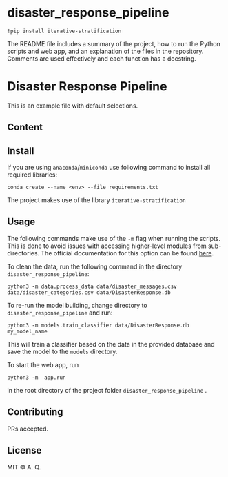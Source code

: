 # disaster_response_pipeline



`!pip install iterative-stratification`

The README file includes a summary of the project, how to run the Python scripts and web app, and an explanation of the files in the repository. 
Comments are used effectively and each function has a docstring.


# Disaster Response Pipeline

This is an example file with default selections.

## Content


## Install


If you are using `anaconda`/`miniconda` use following command to install all required libraries:
```
conda create --name <env> --file requirements.txt
```
The project makes use of the library `iterative-stratification`


## Usage

The following commands make use of the `-m` flag when running the scripts. This is done to avoid issues with 
accessing higher-level modules from sub-directories. The official documentation for this option can be found [here](https://docs.python.org/3/using/cmdline.html).

To clean the data, run the following command in the directory `disaster_response_pipeline`:
```
python3 -m data.process_data data/disaster_messages.csv data/disaster_categories.csv data/DisasterResponse.db
```

To re-run the model building, change directory to `disaster_response_pipeline` and run:
```
python3 -m models.train_classifier data/DisasterResponse.db my_model_name
```
This will train a classifier based on the data in the provided database and save the model to the `models` directory.

To start the web app, run
```
python3 -m  app.run
```
in the root directory of the project folder `disaster_response_pipeline` .


## Contributing

PRs accepted.

## License

MIT © A. Q.